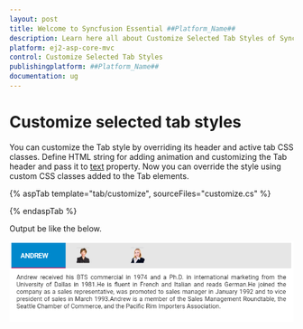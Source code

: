 ```yaml
---
layout: post
title: Welcome to Syncfusion Essential ##Platform_Name##
description: Learn here all about Customize Selected Tab Styles of Syncfusion Essential ##Platform_Name## widgets based on HTML5 and jQuery.
platform: ej2-asp-core-mvc
control: Customize Selected Tab Styles
publishingplatform: ##Platform_Name##
documentation: ug
---
```



# Customize selected tab styles

You can customize the Tab style by overriding its header and active tab CSS classes. Define HTML string for adding animation and customizing the Tab header and pass it to [text](https://help.syncfusion.com/cr/cref_files/aspnetcore-js2/aspnetcore/Syncfusion.EJ2~Syncfusion.EJ2.Navigations.TabHeader~Text.html) property. Now you can override the style using custom CSS classes added to the Tab elements.

{% aspTab template="tab/customize", sourceFiles="customize.cs" %}

{% endaspTab %}

Output be like the below.

![Alt text](../images/tab.PNG)